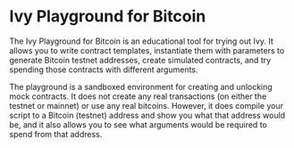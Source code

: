# Ivy Playground for Bitcoin

The Ivy Playground for Bitcoin is an educational tool for trying out Ivy. It allows you to write contract templates, instantiate them with parameters to generate Bitcoin testnet addresses, create simulated contracts, and try spending those contracts with different arguments. 

The playground is a sandboxed environment for creating and unlocking mock contracts. It does not create any real transactions (on either the testnet or mainnet) or use any real bitcoins. However, it does compile your script to a Bitcoin (testnet) address and show you what that address would be, and it also allows you to see what arguments would be required to spend from that address.